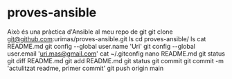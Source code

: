# proves-ansible
Això és una pràctica d'Ansible al meu repo de git
git clone git@github.com:urimas/proves-ansible.git
   ls
   cd proves-ansible/
   ls
   cat README.md
   git config --global user.name 'Uri'
   git config --global user.email 'uri.mas@gmail.com'
   cat ~/.gitconfig
   nano README.md
   git status
   git diff README.md
   git add README.md
   git status
   git commit
   git commit -m 'actulitzat readme, primer commit'
   git push origin main
   
